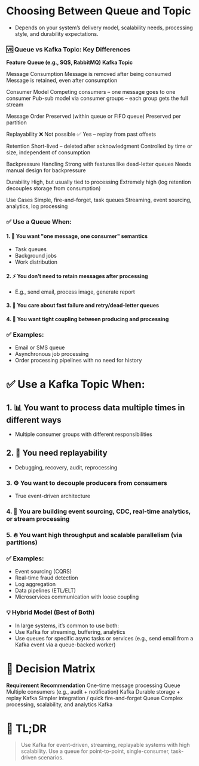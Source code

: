 # Choosing Between Queue and Topic
* Depends on your system’s delivery model, scalability needs, processing style, and durability expectations.


### 🆚 Queue vs Kafka Topic: Key Differences

**Feature**	                               **Queue (e.g., SQS, RabbitMQ)**                               **Kafka Topic**

Message Consumption	                   Message is removed after being consumed	                     Message is retained, even after consumption

Consumer Model	                       Competing consumers – one message goes to one consumer	       Pub-sub model via consumer groups – each group gets the full stream

Message Order	                         Preserved (within queue or FIFO queue)	                       Preserved per partition

Replayability	                         ❌ Not possible	                                             ✅ Yes – replay from past offsets

Retention	                             Short-lived – deleted after acknowledgment	                   Controlled by time or size, independent of consumption

Backpressure                           Handling	Strong with features like dead-letter queues	       Needs manual design for backpressure

Durability	                           High, but usually tied to processing	                         Extremely high (log retention decouples storage from consumption)

Use Cases                              Simple, fire-and-forget, task queues	                         Streaming, event sourcing, analytics, log processing


### ✅ Use a Queue When:

#### 1. 🔁 You want "one message, one consumer" semantics
* Task queues
* Background jobs
* Work distribution



#### 2. ⚡ You don’t need to retain messages after processing

* E.g., send email, process image, generate report
#### 3. 🚨 You care about fast failure and retry/dead-letter queues
#### 4. 🤝 You want tight coupling between producing and processing



### ✅ Examples:
* Email or SMS queue
* Asynchronous job processing
* Order processing pipelines with no need for history

# ✅ Use a Kafka Topic When:

## 1. 📊 You want to process data multiple times in different ways
* Multiple consumer groups with different responsibilities



## 2. 🔄 You need replayability
* Debugging, recovery, audit, reprocessing

### 3. ⚙️ You want to decouple producers from consumers
* True event-driven architecture

### 4. 🧠 You are building event sourcing, CDC, real-time analytics, or stream processing

### 5. 🔥 You want high throughput and scalable parallelism (via partitions)



### ✅ Examples:
* Event sourcing (CQRS)
* Real-time fraud detection
* Log aggregation
* Data pipelines (ETL/ELT)
* Microservices communication with loose coupling


### 💡 Hybrid Model (Best of Both)
* In large systems, it’s common to use both:
* Use Kafka for streaming, buffering, analytics
* Use queues for specific async tasks or services (e.g., send email from a Kafka event via a queue-backed worker)

# 🎯 Decision Matrix

**Requirement**	                                  **Recommendation**
One-time message processing	                        Queue
Multiple consumers (e.g., audit + notification)	    Kafka
Durable storage + replay	                          Kafka
Simpler integration / quick fire-and-forget	        Queue
Complex processing, scalability, and analytics	    Kafka


# 🧠 TL;DR

> Use Kafka for event-driven, streaming, replayable systems with high scalability.
Use a queue for point-to-point, single-consumer, task-driven scenarios.

